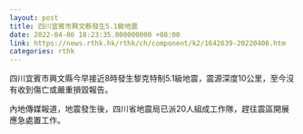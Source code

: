 ```yaml
---
layout: post
title: 四川宜賓市興文縣發生5.1級地震
date: 2022-04-06 10:23:35.000000000 +08:00
link: https://news.rthk.hk/rthk/ch/component/k2/1642639-20220406.htm
categories: rthk
---
```


四川宜賓市興文縣今早接近8時發生黎克特制5.1級地震，震源深度10公里，至今沒有收到傷亡或嚴重損毀報告。

內地傳媒報道，地震發生後，四川省地震局已派20人組成工作隊，趕往震區開展應急處置工作。
